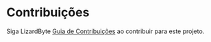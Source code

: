 # Contribuições

Siga LizardByte
[Guia de Contribuições](https://docs.lizardbyte.dev/latest/developers/contributing.html)
ao contribuir para este projeto.

